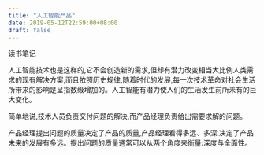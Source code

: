 ```yaml
---
title: "人工智能产品"
date: 2019-05-12T22:59:00+08:00
draft: false
---
```



读书笔记
<!--more-->

人工智能技术也是这样的,它不会创造新的需求,但却有潜力改变相当大比例人类需求的现有解决方案,而且依照历史规律,随着时代的发展,每一次技术革命对社会生活所带来的影响是呈指数级增加的。人工智能有潜力使人们的生活发生前所未有的巨大变化。

简单地说,技术人员负责交付问题的解决,而产品经理负责给出需要求解的问题。

产品经理提出问题的质量决定了产品的质量,产品经理看得多远、多深,决定了产品未来的发展有多远。提出问题的质量通常可以从两个角度来衡量:深度与全面性。




